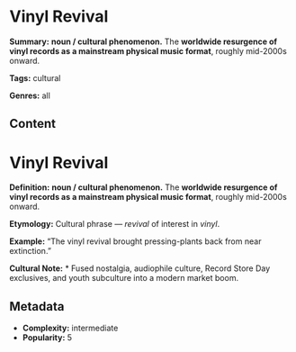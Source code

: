# Vinyl Revival

**Summary:** **noun / cultural phenomenon.** The **worldwide resurgence of vinyl records as a mainstream physical music format**, roughly mid-2000s onward.

**Tags:** cultural

**Genres:** all

## Content

# Vinyl Revival

**Definition:** **noun / cultural phenomenon.** The **worldwide resurgence of vinyl records as a mainstream physical music format**, roughly mid-2000s onward.

**Etymology:** Cultural phrase — *revival* of interest in *vinyl*.

**Example:** “The vinyl revival brought pressing-plants back from near extinction.”

**Cultural Note:** * Fused nostalgia, audiophile culture, Record Store Day exclusives, and youth subculture into a modern market boom.

## Metadata

- **Complexity:** intermediate
- **Popularity:** 5
